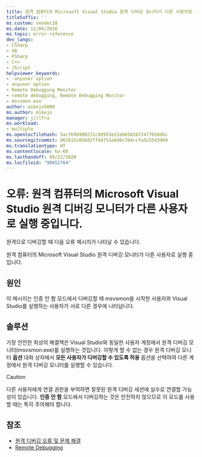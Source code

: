 ```yaml
---
title: 원격 컴퓨터의 Microsoft Visual Studio 원격 디버깅 모니터가 다른 사용자로 실행 중입니다.
titleSuffix: ''
ms.custom: seodec18
ms.date: 11/04/2016
ms.topic: error-reference
dev_langs:
- CSharp
- VB
- FSharp
- C++
- JScript
helpviewer_keywords:
- -anyuser option
- anyuser option
- Remote Debugging Monitor
- remote debugging, Remote Debugging Monitor
- msvsmon.exe
author: mikejo5000
ms.author: mikejo
manager: jillfra
ms.workload:
- multiple
ms.openlocfilehash: 5acf69b980221c0d953e22e66502672477656dbc
ms.sourcegitcommit: 062615c058d2ff44751e8d0c704ccfa3c5543469
ms.translationtype: HT
ms.contentlocale: ko-KR
ms.lasthandoff: 09/22/2020
ms.locfileid: "90851764"
---
```

# <a name="error-the-microsoft-visual-studio-remote-debugging-monitor-on-the-remote-computer-is-running-as-a-different-user"></a>오류: 원격 컴퓨터의 Microsoft Visual Studio 원격 디버깅 모니터가 다른 사용자로 실행 중입니다.
원격으로 디버깅할 때 다음 오류 메시지가 나타날 수 있습니다.

 원격 컴퓨터의 Microsoft Visual Studio 원격 디버깅 모니터가 다른 사용자로 실행 중입니다.

## <a name="cause"></a>원인
 이 메시지는 인증 안 함 모드에서 디버깅할 때 msvsmon을 시작한 사용자와 Visual Studio를 실행하는 사용자가 서로 다른 경우에 나타납니다.

## <a name="solution"></a>솔루션
 가장 안전한 최상의 해결책은 Visual Studio와 동일한 사용자 계정에서 원격 디버깅 모니터(msvsmon.exe)를 실행하는 것입니다. 이렇게 할 수 없는 경우 원격 디버깅 모니터 **옵션** 대화 상자에서 **모든 사용자가 디버깅할 수 있도록 허용** 옵션을 선택하여 다른 계정에서 원격 디버깅 모니터를 실행할 수 있습니다.

> [!CAUTION]
> 다른 사용자에게 연결 권한을 부여하면 잘못된 원격 디버깅 세션에 실수로 연결할 가능성이 있습니다. **인증 안 함** 모드에서 디버깅하는 것은 안전하지 않으므로 이 모드를 사용할 때는 특히 주의해야 합니다.

## <a name="see-also"></a>참조
- [원격 디버깅 오류 및 문제 해결](../debugger/remote-debugging-errors-and-troubleshooting.md)
- [Remote Debugging](../debugger/remote-debugging.md)